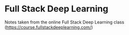 # Full Stack Deep Learning

Notes taken from the online Full Stack Deep Learning class (https://course.fullstackdeeplearning.com/)


